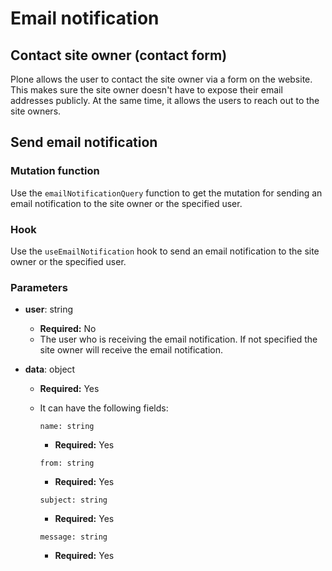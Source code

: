 # Email notification

## Contact site owner (contact form)

Plone allows the user to contact the site owner via a form on the website.
This makes sure the site owner doesn't have to expose their email addresses publicly.
At the same time, it allows the users to reach out to the site owners.

## Send email notification

### Mutation function

Use the `emailNotificationQuery` function to get the mutation for sending an email notification to the site owner or the specified user.

### Hook

Use the `useEmailNotification` hook to send an email notification to the site owner or the specified user.

### Parameters

- **user**: string

  - **Required:** No
  - The user who is receiving the email notification. If not specified the site owner will receive the email notification.

- **data**: object

  - **Required:** Yes
  - It can have the following fields:

    `name: string`

    - **Required:** Yes

    `from: string`

    - **Required:** Yes

    `subject: string`

    - **Required:** Yes

    `message: string`

    - **Required:** Yes
